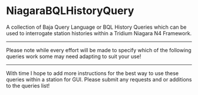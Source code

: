 # NiagaraBQLHistoryQuery

A collection of Baja Query Language or BQL History Queries which can be used to interrogate station histories within a Tridium Niagara N4 Framework. 

*************************************************************************************************************************************
Please note while every effort will be made to specify which of the following queries work some may need adapting to suit your use!
*************************************************************************************************************************************

With time I hope to add more instructions for the best way to use these queries within a station for GUI.
Please submit any requests and or additions to the queries list!
